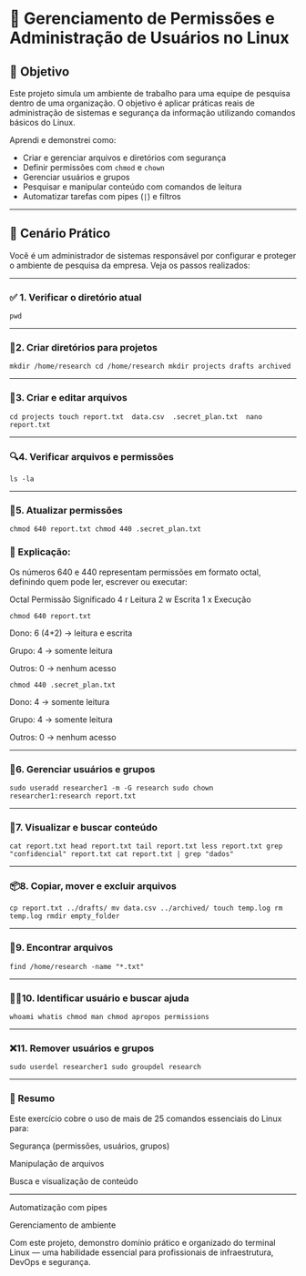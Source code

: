 # 🔐 Gerenciamento de Permissões e Administração de Usuários no Linux

## 🧠 Objetivo

Este projeto simula um ambiente de trabalho para uma equipe de pesquisa dentro de uma organização. O objetivo é aplicar práticas reais de administração de sistemas e segurança da informação utilizando comandos básicos do Linux.  

Aprendi e demonstrei como:

- Criar e gerenciar arquivos e diretórios com segurança
- Definir permissões com `chmod` e `chown`
- Gerenciar usuários e grupos
- Pesquisar e manipular conteúdo com comandos de leitura
- Automatizar tarefas com pipes (`|`) e filtros

---

## 🧪 Cenário Prático

Você é um administrador de sistemas responsável por configurar e proteger o ambiente de pesquisa da empresa. Veja os passos realizados:

---

### ✅ 1. Verificar o diretório atual

`pwd`

---
### 📂2. Criar diretórios para projetos
 
`mkdir /home/research
cd /home/research
mkdir projects drafts archived`

---
### 📄3. Criar e editar arquivos

`cd projects
touch report.txt 
data.csv 
.secret_plan.txt 
nano report.txt`

---
### 🔍4. Verificar arquivos e permissões

`ls -la`

---
### 🔐5. Atualizar permissões

`chmod 640 report.txt
chmod 440 .secret_plan.txt`


### 📘 Explicação:
Os números 640 e 440 representam permissões em formato octal, definindo quem pode ler, escrever ou executar:

Octal	Permissão	Significado
4	r	Leitura
2	w	Escrita
1	x	Execução

`chmod 640 report.txt`

Dono: 6 (4+2) → leitura e escrita

Grupo: 4 → somente leitura

Outros: 0 → nenhum acesso

`chmod 440 .secret_plan.txt`

Dono: 4 → somente leitura

Grupo: 4 → somente leitura

Outros: 0 → nenhum acesso

---
### 👤6. Gerenciar usuários e grupos

`sudo useradd researcher1 -m -G research
sudo chown researcher1:research report.txt`

---
### 🧾7. Visualizar e buscar conteúdo

`cat report.txt
head report.txt
tail report.txt
less report.txt
grep "confidencial" report.txt
cat report.txt | grep "dados"`

---
### 📦8. Copiar, mover e excluir arquivos

`cp report.txt ../drafts/
mv data.csv ../archived/
touch temp.log
rm temp.log
rmdir empty_folder`

---
### 🔎9. Encontrar arquivos

`find /home/research -name "*.txt"`

---
### 🙋‍♂️10. Identificar usuário e buscar ajuda

`whoami
whatis chmod
man chmod
apropos permissions`

---
### ❌11. Remover usuários e grupos

`sudo userdel researcher1
sudo groupdel research`

---
### 📝 Resumo
Este exercício cobre o uso de mais de 25 comandos essenciais do Linux para:

Segurança (permissões, usuários, grupos)

Manipulação de arquivos

Busca e visualização de conteúdo

---

Automatização com pipes

Gerenciamento de ambiente

Com este projeto, demonstro domínio prático e organizado do terminal Linux — uma habilidade essencial para profissionais de infraestrutura, DevOps e segurança.
